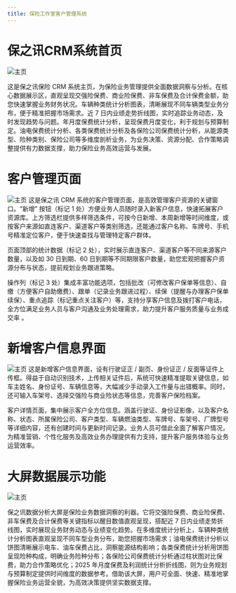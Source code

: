 ```yaml
---
title: 保险工作室客户管理系统
---
```

# 保之讯CRM系统首页
![主页](/product/pc1.webp)

这是保之讯保险 CRM 系统主页，为保险业务管理提供全面数据洞察与分析。在核心数据展示区，直观呈现交强险保费、商业险保费、非车保费及合计保费金额，助您快速掌握业务财务状况。车辆种类统计分析图表，清晰展现不同车辆类型业务分布，便于精准把握市场需求。近 7 日内业绩走势折线图，实时追踪业务动态，及时发现趋势与问题。年月度保费统计分析，呈现保费月度变化，利于规划与预算制定。油电保费统计分析、各类保费统计分析及各保险公司保费统计分析，从能源类型、险种类别、保险公司等多维度剖析业务，为业务决策、资源分配、合作策略调整提供有力数据支撑，助力保险业务高效运营与发展。

# 客户管理页面
![主页](/product/pc2.webp)
这是保之讯 CRM 系统的客户管理页面，是高效管理客户资源的关键窗口。“新增” 按钮（标记 1 处）方便业务人员随时录入新客户信息，快速拓展客户资源库。上方筛选栏提供多样筛选条件，可按今日新增、本周新增等时间维度，或按客户来源如直连客户、渠道客户等类别筛选，还能通过客户名称、车牌号、手机号精准定位客户，便于快速查找与管理特定客户群体。

页面顶部的统计数据（标记 2 处），实时展示直连客户、渠道客户等不同来源客户数量，以及如 30 日到期、60 日到期等不同期限客户数量，助您宏观把握客户资源分布与状态，提前规划业务跟进策略。

操作列（标记 3 处）集成丰富功能选项，包括批改（可修改客户保单等信息）、自缴（方便客户自助缴费）、跟单（记录业务跟进过程）、续保（提醒与办理客户保单续保）、重点追踪（标记重点关注客户）等，支持分享客户信息及拨打客户电话，全方位满足业务人员与客户沟通及业务处理需求，助力提升客户服务质量与业务成交率 。

# 新增客户信息界面
![主页](/product/pc3.webp)
这是新增客户信息界面，设有行驶证正 / 副页、身份证正 / 反面等证件上传框。得益于自动识别技术，上传相关证件后，系统可快速精准提取关键信息，如车主姓名、身份证号、车辆信息等，大幅减少手动录入工作量与出错概率。同时，还可输入车架号、选择交强险与商业险状态等信息，完善客户保险档案。

客户详情页面，集中展示客户全方位信息。涵盖行驶证、身份证影像，以及客户名称、状态、所属保险公司、客户类型、车辆燃油类型、车牌号、车架号、厂牌型号等详细内容，还有创建时间与更新时间记录。业务人员可借此全面了解客户情况，为精准营销、个性化服务及高效业务办理提供有力支持，提升客户服务体验与业务运营效率。

# 大屏数据展示功能
![主页](/product/pc4.webp)

保之讯数据分析大屏是保险业务数据洞察的利器。它将交强险保费、商业险保费、非车保费及合计保费等关键指标以醒目数值直观呈现，搭配近 7 日内业绩走势折线图，实时展现业务财务动态与业绩变化趋势。在多维度统计分析上，车辆种类统计分析图表直观呈现不同车型业务分布，助您把握市场需求；油电保费统计分析以饼图清晰展示电车、油车保费占比，洞察能源结构影响；各类保费统计分析用饼图呈现险种构成，明确业务险种分布；各保险公司保费统计分析通过柱状图对比保费，助力合作策略优化；2025 年月度保费及利润统计分析折线图，则为业务规划与预算制定提供时间维度的数据参考。借助该大屏，用户可全面、快速、精准地掌握保险业务运营全貌，为高效决策提供坚实数据支撑。